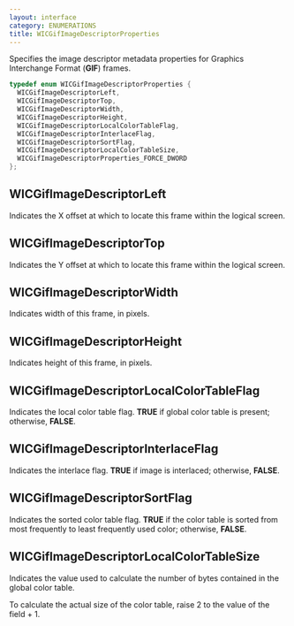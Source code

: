 ```yaml
---
layout: interface
category: ENUMERATIONS
title: WICGifImageDescriptorProperties
---
```


Specifies the image descriptor metadata properties for Graphics Interchange Format (**GIF**) frames.

```cpp
typedef enum WICGifImageDescriptorProperties {
  WICGifImageDescriptorLeft,
  WICGifImageDescriptorTop,
  WICGifImageDescriptorWidth,
  WICGifImageDescriptorHeight,
  WICGifImageDescriptorLocalColorTableFlag,
  WICGifImageDescriptorInterlaceFlag,
  WICGifImageDescriptorSortFlag,
  WICGifImageDescriptorLocalColorTableSize,
  WICGifImageDescriptorProperties_FORCE_DWORD
};
```

## WICGifImageDescriptorLeft

Indicates the X offset at which to locate this frame within the logical screen.

## WICGifImageDescriptorTop

Indicates the Y offset at which to locate this frame within the logical screen.

## WICGifImageDescriptorWidth

Indicates width of this frame, in pixels.

## WICGifImageDescriptorHeight

Indicates height of this frame, in pixels.

## WICGifImageDescriptorLocalColorTableFlag

Indicates the local color table flag.
**TRUE** if global color table is present; otherwise, **FALSE**.

## WICGifImageDescriptorInterlaceFlag

Indicates the interlace flag.
**TRUE** if image is interlaced; otherwise, **FALSE**.

## WICGifImageDescriptorSortFlag

Indicates the sorted color table flag.
**TRUE** if the color table is sorted from most frequently to least frequently used color; otherwise, **FALSE**.

## WICGifImageDescriptorLocalColorTableSize

Indicates the value used to calculate the number of bytes contained in the global color table.

To calculate the actual size of the color table, raise 2 to the value of the field + 1.
